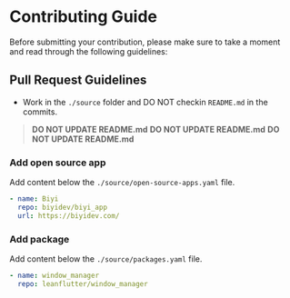 # Contributing Guide

Before submitting your contribution, please make sure to take a moment and read through the following guidelines:

## Pull Request Guidelines

- Work in the `./source` folder and DO NOT checkin `README.md` in the commits.

> **DO NOT UPDATE README.md**
> **DO NOT UPDATE README.md**
> **DO NOT UPDATE README.md**

### Add open source app

Add content below the `./source/open-source-apps.yaml` file.

```yaml
- name: Biyi
  repo: biyidev/biyi_app
  url: https://biyidev.com/
```

### Add package

Add content below the `./source/packages.yaml` file.

```yaml
- name: window_manager
  repo: leanflutter/window_manager
```
